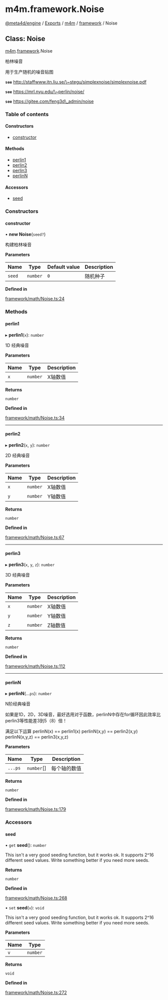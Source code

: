 # m4m.framework.Noise

[@meta4d/engine](../) / [Exports](../modules/) / [m4m](../modules/m4m.md) / [framework](../modules/m4m.framework.md) / Noise

## Class: Noise

[m4m](../modules/m4m.md).[framework](../modules/m4m.framework.md).Noise

柏林噪音

用于生产随机的噪音贴图

**`see`** http://staffwww.itn.liu.se/\~stegu/simplexnoise/simplexnoise.pdf

**`see`** https://mrl.nyu.edu/\~perlin/noise/

**`see`** https://gitee.com/feng3d\_admin/noise

### Table of contents

#### Constructors

* [constructor](m4m.framework.Noise.md#constructor)

#### Methods

* [perlin1](m4m.framework.Noise.md#perlin1)
* [perlin2](m4m.framework.Noise.md#perlin2)
* [perlin3](m4m.framework.Noise.md#perlin3)
* [perlinN](m4m.framework.Noise.md#perlinn)

#### Accessors

* [seed](m4m.framework.Noise.md#seed)

### Constructors

#### constructor

• **new Noise**(`seed?`)

构建柏林噪音

**Parameters**

| Name   | Type     | Default value | Description |
| ------ | -------- | ------------- | ----------- |
| `seed` | `number` | `0`           | 随机种子        |

**Defined in**

[framework/math/Noise.ts:24](https://github.com/meta4d-me/meta4d-engine/blob/cf6bfe6/src/framework/math/Noise.ts#L24)

### Methods

#### perlin1

▸ **perlin1**(`x`): `number`

1D 经典噪音

**Parameters**

| Name | Type     | Description |
| ---- | -------- | ----------- |
| `x`  | `number` | X轴数值        |

**Returns**

`number`

**Defined in**

[framework/math/Noise.ts:34](https://github.com/meta4d-me/meta4d-engine/blob/cf6bfe6/src/framework/math/Noise.ts#L34)

***

#### perlin2

▸ **perlin2**(`x`, `y`): `number`

2D 经典噪音

**Parameters**

| Name | Type     | Description |
| ---- | -------- | ----------- |
| `x`  | `number` | X轴数值        |
| `y`  | `number` | Y轴数值        |

**Returns**

`number`

**Defined in**

[framework/math/Noise.ts:67](https://github.com/meta4d-me/meta4d-engine/blob/cf6bfe6/src/framework/math/Noise.ts#L67)

***

#### perlin3

▸ **perlin3**(`x`, `y`, `z`): `number`

3D 经典噪音

**Parameters**

| Name | Type     | Description |
| ---- | -------- | ----------- |
| `x`  | `number` | X轴数值        |
| `y`  | `number` | Y轴数值        |
| `z`  | `number` | Z轴数值        |

**Returns**

`number`

**Defined in**

[framework/math/Noise.ts:112](https://github.com/meta4d-me/meta4d-engine/blob/cf6bfe6/src/framework/math/Noise.ts#L112)

***

#### perlinN

▸ **perlinN**(...`ps`): `number`

N阶经典噪音

如果是1D，2D，3D噪音，最好选用对于函数，perlinN中存在for循环因此效率比perlin3等性能差3到5（8）倍！

满足以下运算 perlinN(x) == perlin1(x) perlinN(x,y) == perlin2(x,y) perlinN(x,y,z) == perlin3(x,y,z)

**Parameters**

| Name    | Type        | Description |
| ------- | ----------- | ----------- |
| `...ps` | `number`\[] | 每个轴的数值      |

**Returns**

`number`

**Defined in**

[framework/math/Noise.ts:179](https://github.com/meta4d-me/meta4d-engine/blob/cf6bfe6/src/framework/math/Noise.ts#L179)

### Accessors

#### seed

• `get` **seed**(): `number`

This isn't a very good seeding function, but it works ok. It supports 2^16 different seed values. Write something better if you need more seeds.

**Returns**

`number`

**Defined in**

[framework/math/Noise.ts:268](https://github.com/meta4d-me/meta4d-engine/blob/cf6bfe6/src/framework/math/Noise.ts#L268)

• `set` **seed**(`v`): `void`

This isn't a very good seeding function, but it works ok. It supports 2^16 different seed values. Write something better if you need more seeds.

**Parameters**

| Name | Type     |
| ---- | -------- |
| `v`  | `number` |

**Returns**

`void`

**Defined in**

[framework/math/Noise.ts:272](https://github.com/meta4d-me/meta4d-engine/blob/cf6bfe6/src/framework/math/Noise.ts#L272)

